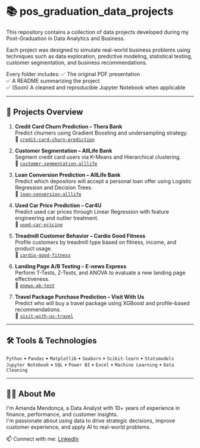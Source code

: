# 📚 pos_graduation_data_projects

This repository contains a collection of data projects developed during my Post-Graduation in Data Analytics and Business.

Each project was designed to simulate real-world business problems using techniques such as data exploration, predictive modeling, statistical testing, customer segmentation, and business recommendations.

Every folder includes:
✅ The original PDF presentation  
✅ A README summarizing the project  
✅ (Soon) A cleaned and reproducible Jupyter Notebook when applicable

---

## 🧩 Projects Overview

1. **Credit Card Churn Prediction – Thera Bank**  
   Predict churners using Gradient Boosting and undersampling strategy.  
   🔗 [`credit-card-churn-prediction`](./credit-card-churn-prediction)

2. **Customer Segmentation – AllLife Bank**  
   Segment credit card users via K-Means and Hierarchical clustering.  
   🔗 [`customer-segmentation-alllife`](./customer-segmentation-alllife)

3. **Loan Conversion Prediction – AllLife Bank**  
   Predict which depositors will accept a personal loan offer using Logistic Regression and Decision Trees.  
   🔗 [`loan-conversion-alllife`](./loan-conversion-alllife)

4. **Used Car Price Prediction – Car4U**  
   Predict used car prices through Linear Regression with feature engineering and outlier treatment.  
   🔗 [`used-car-pricing`](./used-car-pricing)

5. **Treadmill Customer Behavior – Cardio Good Fitness**  
   Profile customers by treadmill type based on fitness, income, and product usage.  
   🔗 [`cardio-good-fitness`](./cardio-good-fitness)

6. **Landing Page A/B Testing – E-news Express**  
   Perform T-Tests, Z-Tests, and ANOVA to evaluate a new landing page effectiveness.  
   🔗 [`enews-ab-test`](./enews-ab-test)

7. **Travel Package Purchase Prediction – Visit With Us**  
   Predict who will buy a travel package using XGBoost and profile-based recommendations.  
   🔗 [`visit-with-us-travel`](./visit-with-us-travel)

---

## 🛠️ Tools & Technologies

`Python` • `Pandas` • `Matplotlib` • `Seaborn` • `Scikit-learn` • `Statsmodels`  
`Jupyter Notebook` • `SQL` • `Power BI` • `Excel` • `Machine Learning` • `Data Cleaning`

---

## 👩‍💼 About Me

I'm Amanda Mendonça, a Data Analyst with 10+ years of experience in finance, performance, and customer insights.  
I'm passionate about using data to drive strategic decisions, improve customer experience, and apply AI to real-world problems.

📫 Connect with me: [LinkedIn](https://www.linkedin.com/in/SEULINK)  
